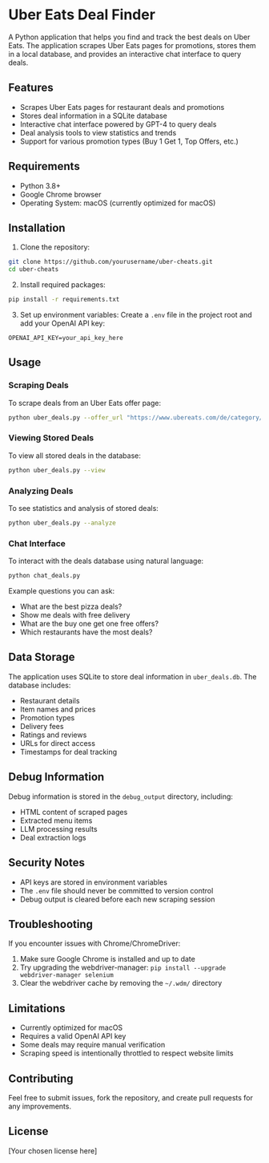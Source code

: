 # Uber Eats Deal Finder

A Python application that helps you find and track the best deals on Uber Eats. The application scrapes Uber Eats pages for promotions, stores them in a local database, and provides an interactive chat interface to query deals.

## Features

- Scrapes Uber Eats pages for restaurant deals and promotions
- Stores deal information in a SQLite database
- Interactive chat interface powered by GPT-4 to query deals
- Deal analysis tools to view statistics and trends
- Support for various promotion types (Buy 1 Get 1, Top Offers, etc.)

## Requirements

- Python 3.8+
- Google Chrome browser
- Operating System: macOS (currently optimized for macOS)

## Installation

1. Clone the repository:
```bash
git clone https://github.com/yourusername/uber-cheats.git
cd uber-cheats
```

2. Install required packages:
```bash
pip install -r requirements.txt
```

3. Set up environment variables:
Create a `.env` file in the project root and add your OpenAI API key:
```
OPENAI_API_KEY=your_api_key_here
```

## Usage

### Scraping Deals

To scrape deals from an Uber Eats offer page:
```bash
python uber_deals.py --offer_url "https://www.ubereats.com/de/category/berlin-be/deal"
```

### Viewing Stored Deals

To view all stored deals in the database:
```bash
python uber_deals.py --view
```

### Analyzing Deals

To see statistics and analysis of stored deals:
```bash
python uber_deals.py --analyze
```

### Chat Interface

To interact with the deals database using natural language:
```bash
python chat_deals.py
```

Example questions you can ask:
- What are the best pizza deals?
- Show me deals with free delivery
- What are the buy one get one free offers?
- Which restaurants have the most deals?

## Data Storage

The application uses SQLite to store deal information in `uber_deals.db`. The database includes:
- Restaurant details
- Item names and prices
- Promotion types
- Delivery fees
- Ratings and reviews
- URLs for direct access
- Timestamps for deal tracking

## Debug Information

Debug information is stored in the `debug_output` directory, including:
- HTML content of scraped pages
- Extracted menu items
- LLM processing results
- Deal extraction logs

## Security Notes

- API keys are stored in environment variables
- The `.env` file should never be committed to version control
- Debug output is cleared before each new scraping session

## Troubleshooting

If you encounter issues with Chrome/ChromeDriver:
1. Make sure Google Chrome is installed and up to date
2. Try upgrading the webdriver-manager: `pip install --upgrade webdriver-manager selenium`
3. Clear the webdriver cache by removing the `~/.wdm/` directory

## Limitations

- Currently optimized for macOS
- Requires a valid OpenAI API key
- Some deals may require manual verification
- Scraping speed is intentionally throttled to respect website limits

## Contributing

Feel free to submit issues, fork the repository, and create pull requests for any improvements.

## License

[Your chosen license here] 
